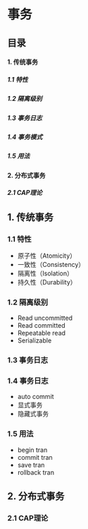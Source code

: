 # 事务
## 目录
#### 1. 传统事务
##### 1.1 特性
##### 1.2 隔离级别
##### 1.3 事务日志
##### 1.4 事务模式
##### 1.5 用法

#### 2. 分布式事务
##### 2.1 CAP理论


## 1. 传统事务
### 1.1 特性
+ 原子性（Atomicity）
+ 一致性（Consistency）
+ 隔离性（Isolation）
+ 持久性（Durability）

### 1.2 隔离级别
+ Read uncommitted
+ Read committed
+ Repeatable read
+ Serializable

### 1.3 事务日志

### 1.4 事务日志
+ auto commit
+ 显式事务
+ 隐藏式事务
### 1.5 用法
+ begin tran
+ commit tran
+ save tran
+ rollback tran

## 2. 分布式事务

### 2.1 CAP理论
